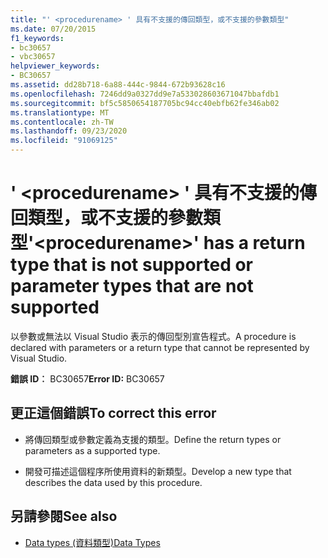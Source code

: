 ```yaml
---
title: "' <procedurename> ' 具有不支援的傳回類型，或不支援的參數類型"
ms.date: 07/20/2015
f1_keywords:
- bc30657
- vbc30657
helpviewer_keywords:
- BC30657
ms.assetid: dd28b718-6a88-444c-9844-672b93628c16
ms.openlocfilehash: 7246dd9a0327dd9e7a533028603671047bbafdb1
ms.sourcegitcommit: bf5c5850654187705bc94cc40ebfb62fe346ab02
ms.translationtype: MT
ms.contentlocale: zh-TW
ms.lasthandoff: 09/23/2020
ms.locfileid: "91069125"
---
```

# <a name="procedurename-has-a-return-type-that-is-not-supported-or-parameter-types-that-are-not-supported"></a><span data-ttu-id="16304-102">' \<procedurename> ' 具有不支援的傳回類型，或不支援的參數類型</span><span class="sxs-lookup"><span data-stu-id="16304-102">'\<procedurename>' has a return type that is not supported or parameter types that are not supported</span></span>

<span data-ttu-id="16304-103">以參數或無法以 Visual Studio 表示的傳回型別宣告程式。</span><span class="sxs-lookup"><span data-stu-id="16304-103">A procedure is declared with parameters or a return type that cannot be represented by Visual Studio.</span></span>  
  
 <span data-ttu-id="16304-104">**錯誤 ID︰** BC30657</span><span class="sxs-lookup"><span data-stu-id="16304-104">**Error ID:** BC30657</span></span>  
  
## <a name="to-correct-this-error"></a><span data-ttu-id="16304-105">更正這個錯誤</span><span class="sxs-lookup"><span data-stu-id="16304-105">To correct this error</span></span>  
  
- <span data-ttu-id="16304-106">將傳回類型或參數定義為支援的類型。</span><span class="sxs-lookup"><span data-stu-id="16304-106">Define the return types or parameters as a supported type.</span></span>  
  
- <span data-ttu-id="16304-107">開發可描述這個程序所使用資料的新類型。</span><span class="sxs-lookup"><span data-stu-id="16304-107">Develop a new type that describes the data used by this procedure.</span></span>  
  
## <a name="see-also"></a><span data-ttu-id="16304-108">另請參閱</span><span class="sxs-lookup"><span data-stu-id="16304-108">See also</span></span>

- [<span data-ttu-id="16304-109">Data types (資料類型)</span><span class="sxs-lookup"><span data-stu-id="16304-109">Data Types</span></span>](../language-reference/data-types/index.md)
